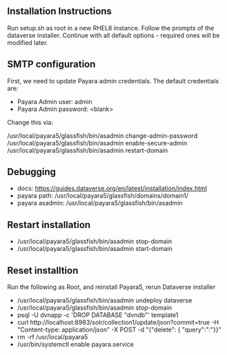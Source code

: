 ## Installation Instructions
Run setup.sh as root in a new RHEL8 instance. Follow the prompts of the dataverse installer. Continue with all default options - required ones will be modified later.

## SMTP configuration
First, we need to update Payara admin credentials. The default credentials are:
- Payara Admin user: admin
- Payara Admin password: \<blank>

Change this via:

/usr/local/payara5/glassfish/bin/asadmin change-admin-password
/usr/local/payara5/glassfish/bin/asadmin enable-secure-admin
/usr/local/payara5/glassfish/bin/asadmin restart-domain

## Debugging
- docs: https://guides.dataverse.org/en/latest/installation/index.html
- payara path: /usr/local/payara5/glassfish/domains/domain1/
- payara asadmin: /usr/local/payara5/glassfish/bin/asadmin

## Restart installation
- /usr/local/payara5/glassfish/bin/asadmin stop-domain
- /usr/local/payara5/glassfish/bin/asadmin start-domain

## Reset installtion
Run the following as Root, and reinstall Payara5, rerun Dataverse installer
- /usr/local/payara5/glassfish/bin/asadmin undeploy dataverse
- /usr/local/payara5/glassfish/bin/asadmin stop-domain
- psql -U dvnapp -c 'DROP DATABASE "dvndb"' template1
- curl http://localhost:8983/solr/collection1/update/json?commit=true -H "Content-type: application/json" -X POST -d "{\"delete\": { \"query\":\"*:*\"}}"
- rm -rf /usr/local/payara5
- /usr/bin/systemctl enable payara.service
